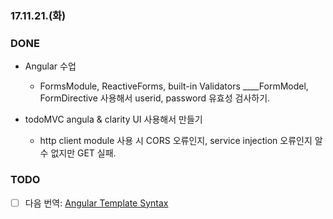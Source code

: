 ### 17.11.21.(화)

### DONE

* Angular 수업
    * FormsModule, ReactiveForms, built-in Validators
    ____FormModel, FormDirective 사용해서 userid, password 유효성 검사하기.

* todoMVC angula & clarity UI 사용해서 만들기
    * http client module 사용 시 CORS 오류인지, service injection 오류인지 알 수 없지만 GET 실패.

### TODO

* [ ] 다음 번역: [Angular Template Syntax](https://vsavkin.com/angular-2-template-syntax-5f2ee9f13c6a)
